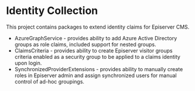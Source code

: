 # Identity Collection

This project contains packages to extend identity claims for Episerver CMS.

* AzureGraphService - provides ability to add Azure Active Directory groups as role claims, included support for nested groups.
* ClaimsCriteria - provides ability to create Episerver visitor groups criteria enabled as a security group to be applied to a claims identity upon login.
* SynchronizedProviderExtensions - provides ability to manually create roles in Episerver admin and assign synchronized users for manual control of ad-hoc groupings.